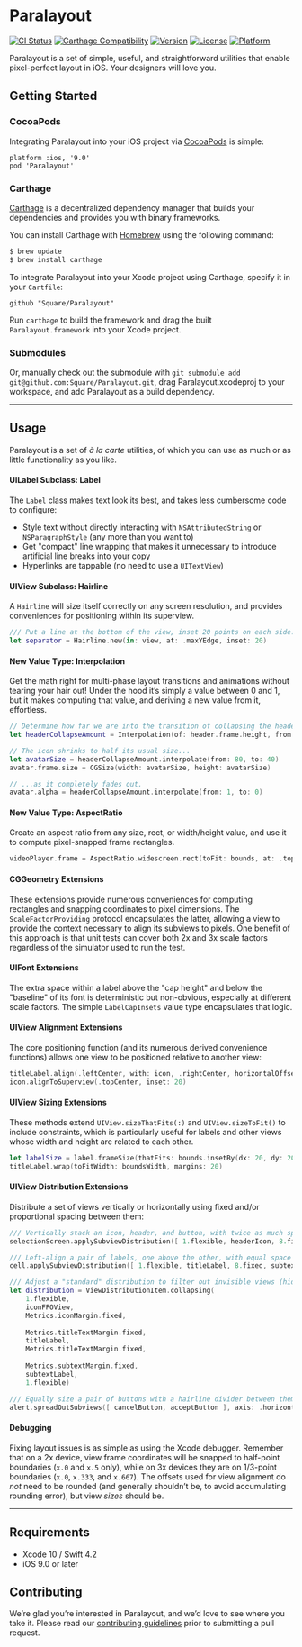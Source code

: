 # Paralayout

[![CI Status](https://img.shields.io/github/workflow/status/square/paralayout/CI/master)](https://github.com/square/paralayout/actions?query=workflow%3ACI+branch%3Amaster)
[![Carthage Compatibility](https://img.shields.io/badge/carthage-✓-e2c245.svg)](https://github.com/Carthage/Carthage/)
[![Version](https://img.shields.io/cocoapods/v/Paralayout.svg)](http://cocoadocs.org/docsets/Paralayout)
[![License](https://img.shields.io/cocoapods/l/Paralayout.svg)](http://cocoadocs.org/docsets/Paralayout)
[![Platform](https://img.shields.io/cocoapods/p/Paralayout.svg)](http://cocoadocs.org/docsets/Paralayout)

Paralayout is a set of simple, useful, and straightforward utilities that enable pixel-perfect layout in iOS. Your designers will love you.


## Getting Started

### CocoaPods

Integrating Paralayout into your iOS project via [CocoaPods](http://cocoapods.org) is simple:

```
platform :ios, '9.0'
pod 'Paralayout'
```


### Carthage

[Carthage](https://github.com/Carthage/Carthage) is a decentralized dependency manager that builds your dependencies and provides you with binary frameworks.

You can install Carthage with [Homebrew](http://brew.sh/) using the following command:

```bash
$ brew update
$ brew install carthage
```

To integrate Paralayout into your Xcode project using Carthage, specify it in your `Cartfile`:

```ogdl
github "Square/Paralayout"
```

Run `carthage` to build the framework and drag the built `Paralayout.framework` into your Xcode project.


### Submodules

Or, manually check out the submodule with `git submodule add git@github.com:Square/Paralayout.git`, drag Paralayout.xcodeproj to your workspace, and add Paralayout as a build dependency.

---

## Usage

Paralayout is a set of *à la carte* utilities, of which you can use as much or as little functionality as you like.


#### UILabel Subclass: Label

The `Label` class makes text look its best, and takes less cumbersome code to configure:
* Style text without directly interacting with `NSAttributedString` or `NSParagraphStyle` (any more than you want to)
* Get "compact" line wrapping that makes it unnecessary to introduce artificial line breaks into your copy
* Hyperlinks are tappable (no need to use a `UITextView`)


#### UIView Subclass: Hairline

A `Hairline` will size itself correctly on any screen resolution, and provides conveniences for positioning within its superview.

```swift
/// Put a line at the bottom of the view, inset 20 points on each side.
let separator = Hairline.new(in: view, at: .maxYEdge, inset: 20)
```

#### New Value Type: Interpolation

Get the math right for multi-phase layout transitions and animations without tearing your hair out! Under the hood it’s simply a value between 0 and 1, but it makes computing that value, and deriving a new value from it, effortless.

```swift
// Determine how far we are into the transition of collapsing the header.
let headerCollapseAmount = Interpolation(of: header.frame.height, from: maxHeaderHeight, to: minHeaderHeight)

// The icon shrinks to half its usual size...
let avatarSize = headerCollapseAmount.interpolate(from: 80, to: 40)
avatar.frame.size = CGSize(width: avatarSize, height: avatarSize)

// ...as it completely fades out.
avatar.alpha = headerCollapseAmount.interpolate(from: 1, to: 0)
```

#### New Value Type: AspectRatio

Create an aspect ratio from any size, rect, or width/height value, and use it to compute pixel-snapped frame rectangles.

```swift
videoPlayer.frame = AspectRatio.widescreen.rect(toFit: bounds, at: .topCenter, in: view)
```

#### CGGeometry Extensions

These extensions provide numerous conveniences for computing rectangles and snapping coordinates to pixel dimensions. The `ScaleFactorProviding` protocol encapsulates the latter, allowing a view to provide the context necessary to align its subviews to pixels. One benefit of this approach is that unit tests can cover both 2x and 3x scale factors regardless of the simulator used to run the test.

#### UIFont Extensions

The extra space within a label above the "cap height" and below the "baseline" of its font is deterministic but non-obvious, especially at different scale factors. The simple `LabelCapInsets` value type encapsulates that logic.

#### UIView Alignment Extensions

The core positioning function (and its numerous derived convenience functions) allows one view to be positioned relative to another view:

```swift
titleLabel.align(.leftCenter, with: icon, .rightCenter, horizontalOffset: 8)
icon.alignToSuperview(.topCenter, inset: 20)
```

#### UIView Sizing Extensions

These methods extend `UIView.sizeThatFits(:)` and `UIView.sizeToFit()` to include constraints, which is particularly useful for labels and other views whose width and height are related to each other.

```swift
let labelSize = label.frameSize(thatFits: bounds.insetBy(dx: 20, dy: 20).size, constraints: [ .fixedWidth, .maxHeight ])
titleLabel.wrap(toFitWidth: boundsWidth, margins: 20)
```

#### UIView Distribution Extensions

Distribute a set of views vertically or horizontally using fixed and/or proportional spacing between them:

```swift
/// Vertically stack an icon, header, and button, with twice as much space at the bottom as the top.
selectionScreen.applySubviewDistribution([ 1.flexible, headerIcon, 8.fixed, headerLabel, 1.flexible, button, 2.flexible])

/// Left-align a pair of labels, one above the other, with equal space above the title and below the subtext (despite the subtext being a smaller font).
cell.applySubviewDistribution([ 1.flexible, titleLabel, 8.fixed, subtextLabel, 1.flexible ], alignment: .leading(inset: 10))

/// Adjust a "standard" distribution to filter out invisible views (hidden, alpha=0, uninstalled, or empty UILabels), and collapse adjacent spacers.
let distribution = ViewDistributionItem.collapsing(
    1.flexible,
    iconFPOView,
    Metrics.iconMargin.fixed,
    
    Metrics.titleTextMargin.fixed,
    titleLabel,
    Metrics.titleTextMargin.fixed,
    
    Metrics.subtextMargin.fixed,
    subtextLabel,
    1.flexible)

/// Equally size a pair of buttons with a hairline divider between them, and size/position them at the bottom of the alert.
alert.spreadOutSubviews([ cancelButton, acceptButton ], axis: .horizontal, margin: alert.hairlineWidth, inRect: alert.bounds.slice(from: .maxYEdge, amount: buttonHeight))
```

#### Debugging

Fixing layout issues is as simple as using the Xcode debugger. Remember that on a 2x device, view frame coordinates will be snapped to half-point boundaries (`x.0` and `x.5` only), while on 3x devices they are on 1/3-point boundaries (`x.0`, `x.333`, and `x.667`). The offsets used for view alignment do *not* need to be rounded (and generally shouldn’t be, to avoid accumulating rounding error), but view *sizes* should be.

---

## Requirements

* Xcode 10 / Swift 4.2
* iOS 9.0 or later


## Contributing

We’re glad you’re interested in Paralayout, and we’d love to see where you take it. Please read our [contributing guidelines](Contributing.md) prior to submitting a pull request.

